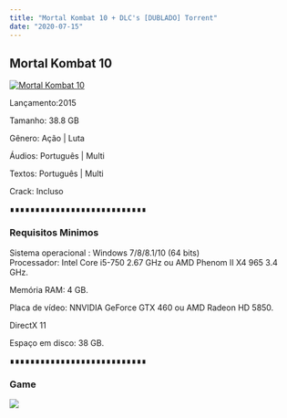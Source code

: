 ```yaml
---
title: "Mortal Kombat 10 + DLC's [DUBLADO] Torrent"
date: "2020-07-15"
---
```


## Mortal Kombat 10

[![](https://1.bp.blogspot.com/-9kDH2GvFzGM/XjN0IqxLNJI/AAAAAAAAAPw/YCBTilLcbbM7P60PXq5_25-rBOq-y_2OwCLcBGAsYHQ/s640/113535.jpg "Mortal Kombat 10")](https://1.bp.blogspot.com/-9kDH2GvFzGM/XjN0IqxLNJI/AAAAAAAAAPw/YCBTilLcbbM7P60PXq5_25-rBOq-y_2OwCLcBGAsYHQ/s1600/113535.jpg)

Lançamento:2015

Tamanho: 38.8 GB

Gênero: Ação | Luta

Áudios: Português | Multi

Textos: Português | Multi

Crack: Incluso

  
  

∎∎∎∎∎∎∎∎∎∎∎∎∎∎∎∎∎∎∎∎∎∎∎∎∎∎∎

  

### Requisitos Minimos

Sistema operacional : Windows 7/8/8.1/10 (64 bits)  
Processador: Intel Core i5-750 2.67 GHz ou AMD Phenom II X4 965 3.4 GHz.

Memória RAM: 4 GB.

Placa de vídeo: NNVIDIA GeForce GTX 460 ou AMD Radeon HD 5850.

DirectX 11

Espaço em disco: 38 GB.

∎∎∎∎∎∎∎∎∎∎∎∎∎∎∎∎∎∎∎∎∎∎∎∎∎∎∎

### Game

[![](https://1.bp.blogspot.com/-lA2Htx_TX8U/XnlL4V-nLvI/AAAAAAAAAcM/5hCK4ZWv40sjbCoLaaJzpQ55hYc713nIgCLcBGAsYHQ/s1600/MAGNET{ca9bad4f721d92abc13e060f4f8dd78be4bc2e3e6ae69d619fbd104809de1ad1}2BLINK.png)](4ed5d4ca543f1bb3f2f43681867e88245abebb3d&dn=Mortal.Kombat.XL-PLAZA&tr=http{ca9bad4f721d92abc13e060f4f8dd78be4bc2e3e6ae69d619fbd104809de1ad1}3A{ca9bad4f721d92abc13e060f4f8dd78be4bc2e3e6ae69d619fbd104809de1ad1}2F{ca9bad4f721d92abc13e060f4f8dd78be4bc2e3e6ae69d619fbd104809de1ad1}2Ftracker.trackerfix.com{ca9bad4f721d92abc13e060f4f8dd78be4bc2e3e6ae69d619fbd104809de1ad1}3A80{ca9bad4f721d92abc13e060f4f8dd78be4bc2e3e6ae69d619fbd104809de1ad1}2Fannounce&tr=udp{ca9bad4f721d92abc13e060f4f8dd78be4bc2e3e6ae69d619fbd104809de1ad1}3A{ca9bad4f721d92abc13e060f4f8dd78be4bc2e3e6ae69d619fbd104809de1ad1}2F{ca9bad4f721d92abc13e060f4f8dd78be4bc2e3e6ae69d619fbd104809de1ad1}2F9.rarbg.me{ca9bad4f721d92abc13e060f4f8dd78be4bc2e3e6ae69d619fbd104809de1ad1}3A2710&tr=udp{ca9bad4f721d92abc13e060f4f8dd78be4bc2e3e6ae69d619fbd104809de1ad1}3A{ca9bad4f721d92abc13e060f4f8dd78be4bc2e3e6ae69d619fbd104809de1ad1}2F{ca9bad4f721d92abc13e060f4f8dd78be4bc2e3e6ae69d619fbd104809de1ad1}2F9.rarbg.to{ca9bad4f721d92abc13e060f4f8dd78be4bc2e3e6ae69d619fbd104809de1ad1}3A2710)

[  
](4bc8b86e3780cedfe204b1dc1b914beff06e19f7&dn=Grand+Theft+Auto+V-RELOADED&tr=udp{ca9bad4f721d92abc13e060f4f8dd78be4bc2e3e6ae69d619fbd104809de1ad1}3A{ca9bad4f721d92abc13e060f4f8dd78be4bc2e3e6ae69d619fbd104809de1ad1}2F{ca9bad4f721d92abc13e060f4f8dd78be4bc2e3e6ae69d619fbd104809de1ad1}2Ftracker.leechers-paradise.org{ca9bad4f721d92abc13e060f4f8dd78be4bc2e3e6ae69d619fbd104809de1ad1}3A6969&tr=udp{ca9bad4f721d92abc13e060f4f8dd78be4bc2e3e6ae69d619fbd104809de1ad1}3A{ca9bad4f721d92abc13e060f4f8dd78be4bc2e3e6ae69d619fbd104809de1ad1}2F{ca9bad4f721d92abc13e060f4f8dd78be4bc2e3e6ae69d619fbd104809de1ad1}2Ftracker.openbittorrent.com{ca9bad4f721d92abc13e060f4f8dd78be4bc2e3e6ae69d619fbd104809de1ad1}3A80&tr=udp{ca9bad4f721d92abc13e060f4f8dd78be4bc2e3e6ae69d619fbd104809de1ad1}3A{ca9bad4f721d92abc13e060f4f8dd78be4bc2e3e6ae69d619fbd104809de1ad1}2F{ca9bad4f721d92abc13e060f4f8dd78be4bc2e3e6ae69d619fbd104809de1ad1}2Fopen.demonii.com{ca9bad4f721d92abc13e060f4f8dd78be4bc2e3e6ae69d619fbd104809de1ad1}3A1337&tr=udp{ca9bad4f721d92abc13e060f4f8dd78be4bc2e3e6ae69d619fbd104809de1ad1}3A{ca9bad4f721d92abc13e060f4f8dd78be4bc2e3e6ae69d619fbd104809de1ad1}2F{ca9bad4f721d92abc13e060f4f8dd78be4bc2e3e6ae69d619fbd104809de1ad1}2Ftracker.coppersurfer.tk{ca9bad4f721d92abc13e060f4f8dd78be4bc2e3e6ae69d619fbd104809de1ad1}3A6969&tr=udp{ca9bad4f721d92abc13e060f4f8dd78be4bc2e3e6ae69d619fbd104809de1ad1}3A{ca9bad4f721d92abc13e060f4f8dd78be4bc2e3e6ae69d619fbd104809de1ad1}2F{ca9bad4f721d92abc13e060f4f8dd78be4bc2e3e6ae69d619fbd104809de1ad1}2Fexodus.desync.com{ca9bad4f721d92abc13e060f4f8dd78be4bc2e3e6ae69d619fbd104809de1ad1}3A6969)
